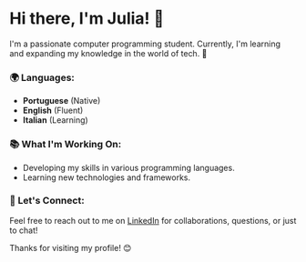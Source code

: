# Hi there, I'm Julia! 👋

I'm a passionate computer programming student. Currently, I'm learning and expanding my knowledge in the world of tech. 🚀

### 🌍 Languages:
- **Portuguese** (Native)
- **English** (Fluent)
- **Italian** (Learning)

### 📚 What I'm Working On:
- Developing my skills in various programming languages.
- Learning new technologies and frameworks.

### 💬 Let's Connect:
Feel free to reach out to me on [LinkedIn](https://www.linkedin.com/in/juliamarques2/) for collaborations, questions, or just to chat!

Thanks for visiting my profile! 😊
